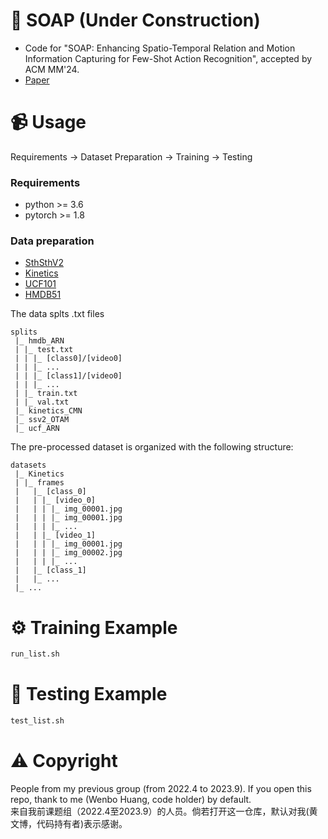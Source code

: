 # 🧼 SOAP (Under Construction)
- Code for "SOAP: Enhancing Spatio-Temporal Relation and Motion Information Capturing for Few-Shot Action Recognition", accepted by ACM MM'24.
- [Paper](https://wenbohuang1002.github.io/papers/MM-2024-1.pdf)

# 📹 Usage
Requirements -> Dataset Preparation -> Training -> Testing

### Requirements
- python >= 3.6
- pytorch >= 1.8

### Data preparation
- [SthSthV2](https://20bn.com/datasets/something-something#download)
- [Kinetics](https://github.com/cvdfoundation/kinetics-dataset)
- [UCF101](https://www.crcv.ucf.edu/data/UCF101.php)
- [HMDB51](https://serre-lab.clps.brown.edu/resource/hmdb-a-large-human-motion-database/#Downloads)
 
 The data splts .txt files 

  ```
  splits
   |_ hmdb_ARN
   | |_ test.txt
   | | |_ [class0]/[video0]
   | | |_ ...
   | | |_ [class1]/[video0]
   | | |_ ...
   | |_ train.txt
   | |_ val.txt
   |_ kinetics_CMN
   |_ ssv2_OTAM
   |_ ucf_ARN
  ```

The pre-processed dataset is organized with the following structure:

  ```
  datasets
   |_ Kinetics
   | |_ frames
   |   |_ [class_0]
   |   | |_ [video_0]
   |   | | |_ img_00001.jpg
   |   | | |_ img_00001.jpg
   |   | | |_ ...
   |   | |_ [video_1]
   |   | | |_ img_00001.jpg
   |   | | |_ img_00002.jpg
   |   | | |_ ...
   |   |_ [class_1]
   |   |_ ...
   |_ ...
  ```
# ⚙ Training Example
```bash
run_list.sh
```
# 🚀 Testing Example
```bash
test_list.sh
```
# ⚠️ Copyright
People from my previous group (from 2022.4 to 2023.9). If you open this repo, thank to me (Wenbo Huang, code holder) by default. <br>
来自我前课题组（2022.4至2023.9）的人员。倘若打开这一仓库，默认对我(黄文博，代码持有者)表示感谢。
